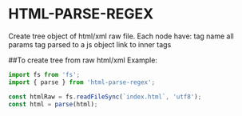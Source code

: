 # HTML-PARSE-REGEX

Create tree object of html/xml raw file.
Each node have:
    tag name
    all params tag parsed to a js object
    link to inner tags

##To create tree from raw html/xml
Example:
```javascript
import fs from 'fs';
import { parse } from 'html-parse-regex';

const htmlRaw = fs.readFileSync(`index.html`, 'utf8');
const html = parse(html);
```
